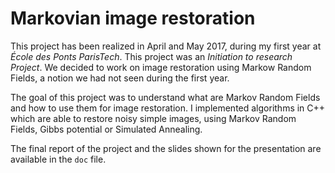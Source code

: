 # Markovian image restoration

This project has been realized in April and May 2017, during my first year at *École des Ponts ParisTech*. This project was an _Initiation to research Project_. We decided to work on image restoration using Markow Random Fields, a notion we had not seen during the first year.

The goal of this project was to understand what are Markov Random Fields and how to use them for image restoration. I implemented algorithms in C++ which are able to restore noisy simple images, using Markov Random Fields, Gibbs potential or Simulated Annealing.

The final report of the project and the slides shown for the presentation are available in the `doc` file.
